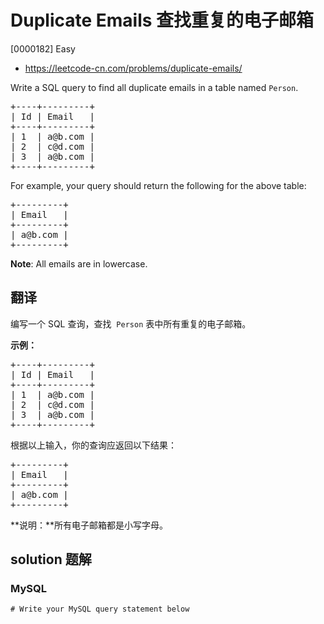 # Duplicate Emails 查找重复的电子邮箱

[0000182] Easy

- https://leetcode-cn.com/problems/duplicate-emails/

Write a SQL query to find all duplicate emails in a table named `Person`.

<pre>+----+---------+
| Id | Email   |
+----+---------+
| 1  | a@b.com |
| 2  | c@d.com |
| 3  | a@b.com |
+----+---------+
</pre>

For example, your query should return the following for the above table:

<pre>+---------+
| Email   |
+---------+
| a@b.com |
+---------+
</pre>

**Note**: All emails are in lowercase.

## 翻译

编写一个 SQL 查询，查找  `Person` 表中所有重复的电子邮箱。

**示例：**

<pre>+----+---------+
| Id | Email   |
+----+---------+
| 1  | a@b.com |
| 2  | c@d.com |
| 3  | a@b.com |
+----+---------+
</pre>

根据以上输入，你的查询应返回以下结果：

<pre>+---------+
| Email   |
+---------+
| a@b.com |
+---------+
</pre>

**说明：**所有电子邮箱都是小写字母。

## solution 题解

### MySQL

```mysql
# Write your MySQL query statement below

```
